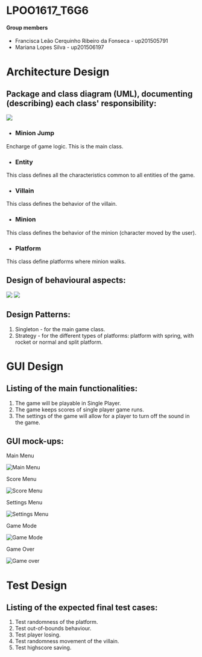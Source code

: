 # LPOO1617_T6G6

#### Group members

- Francisca Leão Cerquinho Ribeiro da Fonseca - up201505791
- Mariana Lopes Silva - up201506197

# Architecture Design

## Package and class diagram (UML), documenting (describing) each class' responsibility:
![](https://cloud.githubusercontent.com/assets/22835568/25563546/e6f2741a-2d95-11e7-8320-9f0709b40330.png)

- ### Minion Jump
Encharge of game logic. This is the main class.
- ### Entity
This class defines all the characteristics common to all entities of the game.
- ### Villain
This class defines the behavior of the villain.
- ### Minion
This class defines the behavior of the minion (character moved by the user).
- ### Platform
This class define platforms where minion walks.

## Design of behavioural aspects:
![](https://cloud.githubusercontent.com/assets/22835568/25565858/a254a418-2dc7-11e7-8385-bae2c8e49209.png)
![](https://cloud.githubusercontent.com/assets/22835568/25566466/fe9dce80-2dd0-11e7-84d5-3fea5153644d.png)

## Design Patterns:
1. Singleton - for the main game class.
2. Strategy - for the different types of platforms: platform with spring, with rocket or normal and split platform.

# GUI Design
## Listing of the main functionalities:
1. The game will be playable in Single Player.
2. The game keeps scores of single player game runs.
3. The settings of the game will allow for a player to turn off the sound in the game.

## GUI mock-ups:
<p>
Main Menu

![](https://cloud.githubusercontent.com/assets/22835568/25562908/32a8b318-2d89-11e7-90cc-62002322f5d7.png "Main Menu")
<p>
Score Menu

![](https://cloud.githubusercontent.com/assets/22835568/25562909/32af0f56-2d89-11e7-90b6-2fe3d179046d.png "Score Menu")
<p>
Settings Menu

![](https://cloud.githubusercontent.com/assets/22835568/25562910/32afa9de-2d89-11e7-8436-5dccf40c2be5.png "Settings Menu")
<p>
Game Mode

![](https://cloud.githubusercontent.com/assets/22835568/25562911/32b5f5dc-2d89-11e7-8443-aa50e5ef65b3.png "Game Mode")
<p>
Game Over

![](https://cloud.githubusercontent.com/assets/22835568/25565939/d3bf3d5a-2dc8-11e7-9fff-ac54be19d603.png "Game over")

# Test Design
## Listing of the expected final test cases:
1. Test randomness of the platform.
2. Test out-of-bounds behaviour.
3. Test player losing.
4. Test randomness movement of the villain.
5. Test highscore saving.
